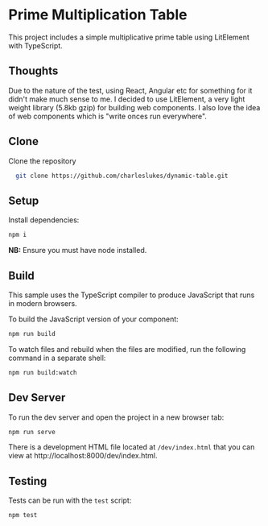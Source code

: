 # Prime Multiplication Table

This project includes a simple multiplicative prime table using LitElement with TypeScript.

## Thoughts

Due to the nature of the test, using React, Angular etc for something for it didn't make much sense to me. I decided to use LitElement, a very light weight library (5.8kb gzip) for building web components. I also love the idea of web components which is "write onces run everywhere".

## Clone

Clone the repository

```bash
  git clone https://github.com/charleslukes/dynamic-table.git
```

## Setup

Install dependencies:

```bash
npm i
```

**NB:**
Ensure you must have node installed.

## Build

This sample uses the TypeScript compiler to produce JavaScript that runs in modern browsers.

To build the JavaScript version of your component:

```bash
npm run build
```

To watch files and rebuild when the files are modified, run the following command in a separate shell:

```bash
npm run build:watch
```

## Dev Server

To run the dev server and open the project in a new browser tab:

```bash
npm run serve
```

There is a development HTML file located at `/dev/index.html` that you can view at http://localhost:8000/dev/index.html.

## Testing

Tests can be run with the `test` script:

```bash
npm test
```
